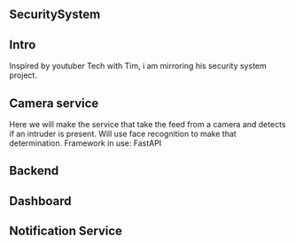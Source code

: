 SecuritySystem
---

Intro
---
Inspired by youtuber Tech with Tim, i am mirroring his security system project.


Camera service
---
Here we will make the service that take the feed from a camera and detects if an intruder is present.
Will use face recognition to make that determination.
Framework in use:
FastAPI

Backend
---

Dashboard
---

Notification Service
---


